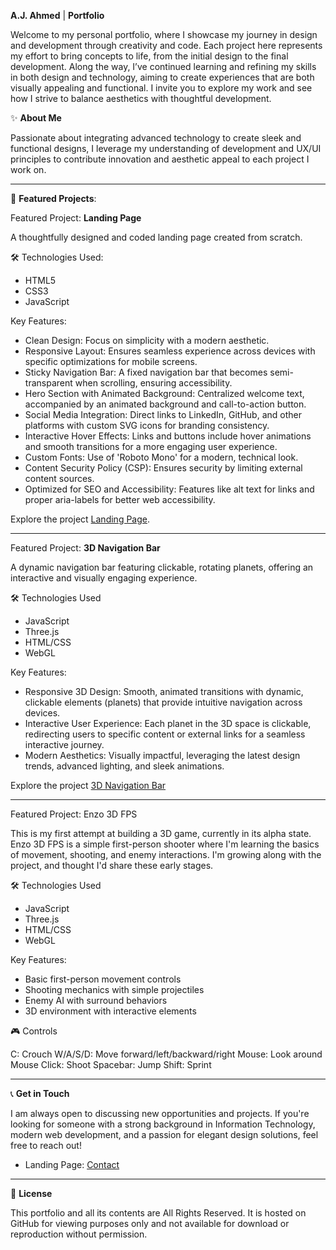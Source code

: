 **A.J. Ahmed** | **Portfolio**

Welcome to my personal portfolio, where I showcase my journey in design and development through creativity and code. Each project here represents my effort to bring concepts to life, from the initial design to the final development. Along the way, I’ve continued learning and refining my skills in both design and technology, aiming to create experiences that are both visually appealing and functional. I invite you to explore my work and see how I strive to balance aesthetics with thoughtful development.

✨ **About Me**

Passionate about integrating advanced technology to create sleek and functional designs, I leverage my understanding of development and UX/UI principles to contribute innovation and aesthetic appeal to each project I work on.

---

📁 **Featured Projects**:

Featured Project: **Landing Page**

A thoughtfully designed and coded landing page created from scratch.

🛠️ Technologies Used:

- HTML5
- CSS3
- JavaScript

Key Features:

- Clean Design: Focus on simplicity with a modern aesthetic.
- Responsive Layout: Ensures seamless experience across devices with specific optimizations for mobile screens.
- Sticky Navigation Bar: A fixed navigation bar that becomes semi-transparent when scrolling, ensuring accessibility.
- Hero Section with Animated Background: Centralized welcome text, accompanied by an animated background and call-to-action button.
- Social Media Integration: Direct links to LinkedIn, GitHub, and other platforms with custom SVG icons for branding consistency.
- Interactive Hover Effects: Links and buttons include hover animations and smooth transitions for a more engaging user experience.
- Custom Fonts: Use of 'Roboto Mono' for a modern, technical look.
- Content Security Policy (CSP): Ensures security by limiting external content sources.
- Optimized for SEO and Accessibility: Features like alt text for links and proper aria-labels for better web accessibility.

Explore the project [Landing Page](https://awabja.github.io/).

---

Featured Project: **3D Navigation Bar**

A dynamic navigation bar featuring clickable, rotating planets, offering an interactive and visually engaging experience.

🛠️ Technologies Used

- JavaScript
- Three.js
- HTML/CSS
- WebGL

Key Features:

- Responsive 3D Design: Smooth, animated transitions with dynamic, clickable elements (planets) that provide intuitive navigation across devices.
- Interactive User Experience: Each planet in the 3D space is clickable, redirecting users to specific content or external links for a seamless interactive journey.
- Modern Aesthetics: Visually impactful, leveraging the latest design trends, advanced lighting, and sleek animations.

Explore the project [3D Navigation Bar](https://awabja.github.io/3D%20Navigation%20Bar/index.html)

---

Featured Project: Enzo 3D FPS

This is my first attempt at building a 3D game, currently in its alpha state. Enzo 3D FPS is a simple first-person shooter where I'm learning the basics of movement, shooting, and enemy interactions. I'm growing along with the project, and thought I'd share these early stages.

🛠️ Technologies Used

- JavaScript
- Three.js
- HTML/CSS
- WebGL

Key Features:

- Basic first-person movement controls
- Shooting mechanics with simple projectiles
- Enemy AI with surround behaviors
- 3D environment with interactive elements

🎮 Controls

C: Crouch
W/A/S/D: Move forward/left/backward/right
Mouse: Look around
Mouse Click: Shoot
Spacebar: Jump
Shift: Sprint


---

📞 **Get in Touch**

I am always open to discussing new opportunities and projects. If you're looking for someone with a strong background in Information Technology, modern web development, and a passion for elegant design solutions, feel free to reach out!

- Landing Page: [Contact](https://awabja.github.io/)

---

📜 **License**

This portfolio and all its contents are All Rights Reserved. It is hosted on GitHub for viewing purposes only and not available for download or reproduction without permission.
